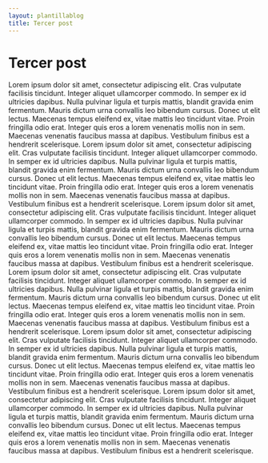 ```yaml
---
layout: plantillablog
title: Tercer post
---
```

# Tercer post

Lorem ipsum dolor sit amet, <!--more--> consectetur adipiscing elit. Cras vulputate facilisis tincidunt. Integer aliquet ullamcorper commodo. In semper ex id ultricies dapibus. Nulla pulvinar ligula et turpis mattis, blandit gravida enim fermentum. Mauris dictum urna convallis leo bibendum cursus. Donec ut elit lectus. Maecenas tempus eleifend ex, vitae mattis leo tincidunt vitae. Proin fringilla odio erat. Integer quis eros a lorem venenatis mollis non in sem. Maecenas venenatis faucibus massa at dapibus. Vestibulum finibus est a hendrerit scelerisque.
Lorem ipsum dolor sit amet, consectetur adipiscing elit. Cras vulputate facilisis tincidunt. Integer aliquet ullamcorper commodo. In semper ex id ultricies dapibus. Nulla pulvinar ligula et turpis mattis, blandit gravida enim fermentum. Mauris dictum urna convallis leo bibendum cursus. Donec ut elit lectus. Maecenas tempus eleifend ex, vitae mattis leo tincidunt vitae. Proin fringilla odio erat. Integer quis eros a lorem venenatis mollis non in sem. Maecenas venenatis faucibus massa at dapibus. Vestibulum finibus est a hendrerit scelerisque.
Lorem ipsum dolor sit amet, consectetur adipiscing elit. Cras vulputate facilisis tincidunt. Integer aliquet ullamcorper commodo. In semper ex id ultricies dapibus. Nulla pulvinar ligula et turpis mattis, blandit gravida enim fermentum. Mauris dictum urna convallis leo bibendum cursus. Donec ut elit lectus. Maecenas tempus eleifend ex, vitae mattis leo tincidunt vitae. Proin fringilla odio erat. Integer quis eros a lorem venenatis mollis non in sem. Maecenas venenatis faucibus massa at dapibus. Vestibulum finibus est a hendrerit scelerisque.
Lorem ipsum dolor sit amet, consectetur adipiscing elit. Cras vulputate facilisis tincidunt. Integer aliquet ullamcorper commodo. In semper ex id ultricies dapibus. Nulla pulvinar ligula et turpis mattis, blandit gravida enim fermentum. Mauris dictum urna convallis leo bibendum cursus. Donec ut elit lectus. Maecenas tempus eleifend ex, vitae mattis leo tincidunt vitae. Proin fringilla odio erat. Integer quis eros a lorem venenatis mollis non in sem. Maecenas venenatis faucibus massa at dapibus. Vestibulum finibus est a hendrerit scelerisque.
Lorem ipsum dolor sit amet, consectetur adipiscing elit. Cras vulputate facilisis tincidunt. Integer aliquet ullamcorper commodo. In semper ex id ultricies dapibus. Nulla pulvinar ligula et turpis mattis, blandit gravida enim fermentum. Mauris dictum urna convallis leo bibendum cursus. Donec ut elit lectus. Maecenas tempus eleifend ex, vitae mattis leo tincidunt vitae. Proin fringilla odio erat. Integer quis eros a lorem venenatis mollis non in sem. Maecenas venenatis faucibus massa at dapibus. Vestibulum finibus est a hendrerit scelerisque.
Lorem ipsum dolor sit amet, consectetur adipiscing elit. Cras vulputate facilisis tincidunt. Integer aliquet ullamcorper commodo. In semper ex id ultricies dapibus. Nulla pulvinar ligula et turpis mattis, blandit gravida enim fermentum. Mauris dictum urna convallis leo bibendum cursus. Donec ut elit lectus. Maecenas tempus eleifend ex, vitae mattis leo tincidunt vitae. Proin fringilla odio erat. Integer quis eros a lorem venenatis mollis non in sem. Maecenas venenatis faucibus massa at dapibus. Vestibulum finibus est a hendrerit scelerisque.



